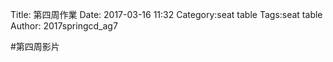 Title: 第四周作業
Date: 2017-03-16 11:32
Category:seat table
Tags:seat table
Author: 2017springcd_ag7



<!-- PELICAN_END_SUMMARY -->

#第四周影片
